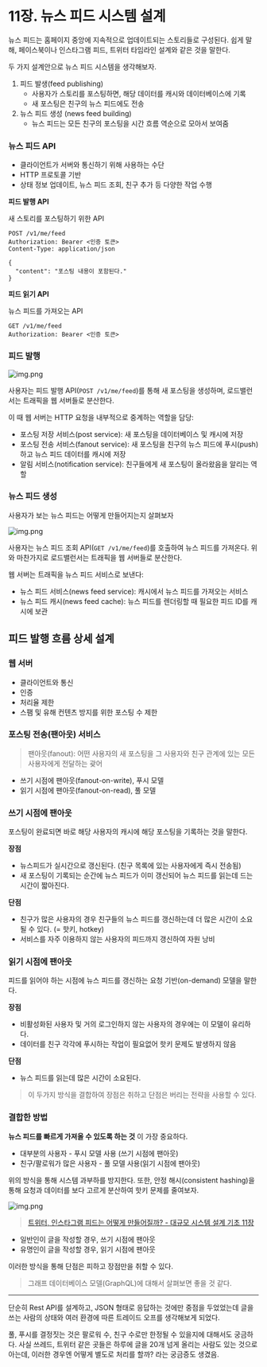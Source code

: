 # 11장. 뉴스 피드 시스템 설계

뉴스 피드는 홈페이지 중앙에 지속적으로 업데이트되는 스토리들로 구성된다. 쉽게 말해, 페이스북이나 인스타그램 피드, 트위터 타임라인 설계와 같은 것을 말한다.

두 가지 설계안으로 뉴스 피드 시스템을 생각해보자.

1. 피드 발생(feed publishing)
    - 사용자가 스토리를 포스팅하면, 해당 데이터를 캐시와 데이터베이스에 기록
    - 새 포스팅은 친구의 뉴스 피드에도 전송
2. 뉴스 피드 생성 (news feed building)
    - 뉴스 피드는 모든 친구의 포스팅을 시간 흐름 역순으로 모아서 보여줌

### 뉴스 피드 API

- 클라이언트가 서버와 통신하기 위해 사용하는 수단
- HTTP 프로토콜 기반
- 상태 정보 업데이트, 뉴스 피드 조회, 친구 추가 등 다양한 작업 수행

**피드 발행 API**

새 스토리를 포스팅하기 위한 API

```http request
POST /v1/me/feed
Authorization: Bearer <인증 토큰>
Content-Type: application/json

{
  "content": "포스팅 내용이 포함된다."
}
```

**피드 읽기 API**

뉴스 피드를 가져오는 API

```http request
GET /v1/me/feed
Authorization: Bearer <인증 토큰>
```

### 피드 발행

![img.png](승조_이미지/11-2.png)

사용자는 피드 발행 API(`POST /v1/me/feed`)를 통해 새 포스팅을 생성하며, 로드밸런서는 트래픽을 웹 서버들로 분산한다.

이 때 웹 서버는 HTTP 요청을 내부적으로 중계하는 역할을 담당:

- 포스팅 저장 서비스(post service): 새 포스팅을 데이터베이스 및 캐시에 저장
- 포스팅 전송 서비스(fanout service): 새 포스팅을 친구의 뉴스 피드에 푸시(push)하고 뉴스 피드 데이터를 캐시에 저장
- 알림 서비스(notification service): 친구들에게 새 포스팅이 올라왔음을 알리는 역할

### 뉴스 피드 생성

사용자가 보는 뉴스 피드는 어떻게 만들어지는지 살펴보자

![img.png](승조_이미지/11-3.png)

사용자는 뉴스 피드 조회 API(`GET /v1/me/feed`)를 호출하여 뉴스 피드를 가져온다. 위와 마찬가지로 로드밸런서는 트래픽을 웹 서버들로 분산한다.

웹 서버는 트래픽을 뉴스 피드 서비스로 보낸다:

- 뉴스 피드 서비스(news feed service): 캐시에서 뉴스 피드를 가져오는 서비스
- 뉴스 피드 캐시(news feed cache): 뉴스 피드를 렌더링할 때 필요한 피드 ID를 캐시에 보관

## 피드 발행 흐름 상세 설계

### 웹 서버

- 클라이언트와 통신
- 인증
- 처리율 제한
- 스팸 및 유해 컨텐츠 방지를 위한 포스팅 수 제한

### 포스팅 전송(팬아웃) 서비스

> 팬아웃(fanout): 어떤 사용자의 새 포스팅을 그 사용자와 친구 관계에 있는 모든 사용자에게 전달하는 괒어

- 쓰기 시점에 팬아웃(fanout-on-write), 푸시 모델
- 읽기 시점에 팬아웃(fanout-on-read), 풀 모델

### 쓰기 시점에 팬아웃

포스팅이 완료되면 바로 해당 사용자의 캐시에 해당 포스팅을 기록하는 것을 말한다.

**장점**

- 뉴스피드가 실시간으로 갱신된다. (친구 목록에 있는 사용자에게 즉시 전송됨)
- 새 포스팅이 기록되는 순간에 뉴스 피드가 이미 갱신되어 뉴스 피드를 읽는데 드는 시간이 짧아진다.

**단점**

- 친구가 많은 사용자의 경우 친구들의 뉴스 피드를 갱신하는데 더 많은 시간이 소요될 수 있다. (= 핫키, hotkey)
- 서비스를 자주 이용하지 않는 사용자의 피드까지 갱신하여 자원 낭비

### 읽기 시점에 팬아웃

피드를 읽어야 하는 시점에 뉴스 피드를 갱신하는 요청 기반(on-demand) 모델을 말한다.

**장점**

- 비활성화된 사용자 및 거의 로그인하지 않는 사용자의 경우에는 이 모델이 유리하다.
- 데이터를 친구 각각에 푸시하는 작업이 필요없어 핫키 문제도 발생하지 않음

**단점**

- 뉴스 피드를 읽는데 많은 시간이 소요된다.

> 이 두가지 방식을 결합하여 장점은 취하고 단점은 버리는 전략을 사용할 수 있다.

### 결합한 방법

**뉴스 피드를 빠르게 가져올 수 있도록 하는 것** 이 가장 중요하다.

- 대부분의 사용자 - 푸시 모델 사용 (쓰기 시점에 팬아웃)
- 친구/팔로워가 많은 사용자 - 풀 모델 사용(읽기 시점에 팬아웃)

위의 방식을 통해 시스템 과부하를 방지한다. 또한, 안정 해시(consistent hashing)을 통해 요청과 데이터를 보다 고르게 분산하여 핫키 문제를 줄여보자.

![img.png](승조_이미지/hybrid_model.png)

> [트위터, 인스타그램 피드는 어떻게 만들어질까? - 대규모 시스템 설계 기초 11장](https://velog.io/@broccolism/%ED%8A%B8%EC%9C%84%ED%84%B0-%EC%9D%B8%EC%8A%A4%ED%83%80%EA%B7%B8%EB%9E%A8-%ED%94%BC%EB%93%9C%EB%8A%94-%EC%96%B4%EB%96%BB%EA%B2%8C-%EB%A7%8C%EB%93%A4%EC%96%B4%EC%A7%88%EA%B9%8C-%EB%8C%80%EA%B7%9C%EB%AA%A8-%EC%8B%9C%EC%8A%A4%ED%85%9C-%EC%84%A4%EA%B3%84-%EA%B8%B0%EC%B4%88-11%EC%9E%A5)

- 일반인이 글을 작성할 경우, 쓰기 시점에 팬아웃
- 유명인이 글을 작성할 경우, 읽기 시점에 팬아웃

이러한 방식을 통해 단점은 피하고 장점만을 취할 수 있다.

> 그래프 데이터베이스 모델(GraphQL)에 대해서 살펴보면 좋을 것 같다.

---

단순히 Rest API를 설계하고, JSON 형태로 응답하는 것에만 중점을 두었었는데 글을 쓰는 사람의 상태와 여러 환경에 따른 트레이드 오프를 생각해보게 되었다.

풀, 푸시를 결정짓는 것은 팔로워 수, 친구 수로만 한정될 수 있을지에 대해서도 궁금하다. 사실 쓰레드, 트위터 같은 곳들은 하루에 글을 20개 넘게 올리는 사람도 있는 것으로 아는데, 
이러한 경우엔 어떻게 별도로 처리를 할까? 라는 궁금증도 생겼음. 